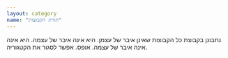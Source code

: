 ```yaml
---
layout: category
name: "תורת הקבוצות"
---
```

נתבונן בקבוצת כל הקבוצות שאינן איבר של עצמן. היא אינה איבר של עצמה. היא אינה אינה איבר של עצמה. אופס. אפשר לסגור את הקטגוריה.